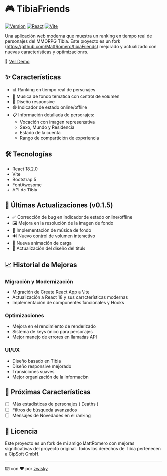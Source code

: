 # 🎮 TibiaFriends

[![Version](https://img.shields.io/badge/version-0.1.5-blue.svg)](https://github.com/zwisky/tibiaFriends)
[![React](https://img.shields.io/badge/React-18.2.0-61dafb.svg)](https://reactjs.org/)
[![Vite](https://img.shields.io/badge/Vite-latest-646cff.svg)](https://vitejs.dev/)

Una aplicación web moderna que muestra un ranking en tiempo real de personajes del MMORPG Tibia. Este proyecto es un fork (https://github.com/MattRomero/tibiaFriends) mejorado y actualizado con nuevas características y optimizaciones.

🔗 [Ver Demo](https://zwisky.github.io/tibiaFriends/)

## ✨ Características

- 📊 Ranking en tiempo real de personajes
- 🎵 Música de fondo temática con control de volumen
- 📱 Diseño responsive
- 🟢 Indicador de estado online/offline
- 📋 Información detallada de personajes:
  - Vocación con imagen representativa
  - Sexo, Mundo y Residencia
  - Estado de la cuenta
  - Rango de compartición de experiencia

## 🛠️ Tecnologías

- React 18.2.0
- Vite
- Bootstrap 5
- FontAwesome
- API de Tibia

## 📝 Últimas Actualizaciones (v0.1.5)

- ✅ Corrección de bug en indicador de estado online/offline
- 🖼️ Mejora en la resolución de la imagen de fondo
- 🎵 Implementación de música de fondo
- 🔊 Nuevo control de volumen interactivo
- 🔄 Nueva animación de carga
- 🎨 Actualización del diseño del título

## 📈 Historial de Mejoras

### Migración y Modernización
- Migración de Create React App a Vite
- Actualización a React 18 y sus características modernas
- Implementación de componentes funcionales y Hooks

### Optimizaciones
- Mejora en el rendimiento de renderizado
- Sistema de keys único para personajes
- Mejor manejo de errores en llamadas API

### UI/UX
- Diseño basado en Tibia
- Diseño responsive mejorado
- Transiciones suaves
- Mejor organización de la información

## 🚀 Próximas Características

- [ ] Más estadísticas de personajes ( Deaths )
- [ ] Filtros de búsqueda avanzados
- [ ] Mensajes de Novedades en el ranking

## 📄 Licencia

Este proyecto es un fork de mi amigo MattRomero con mejoras significativas del proyecto original. Todos los derechos de Tibia pertenecen a CipSoft GmbH.

---
⌨️ con ❤️ por [zwisky](https://github.com/zwisky)
